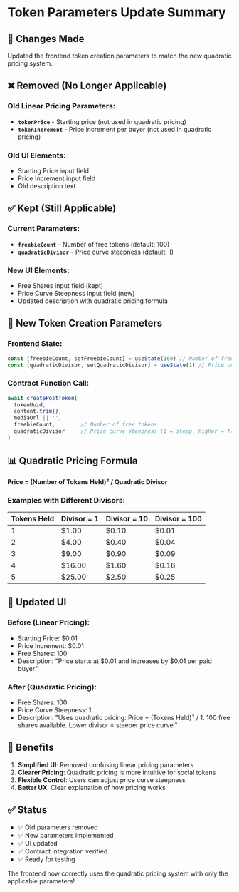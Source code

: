 # Token Parameters Update Summary

## 🔄 **Changes Made**

Updated the frontend token creation parameters to match the new quadratic pricing system.

## ❌ **Removed (No Longer Applicable)**

### Old Linear Pricing Parameters:
- **`tokenPrice`** - Starting price (not used in quadratic pricing)
- **`tokenIncrement`** - Price increment per buyer (not used in quadratic pricing)

### Old UI Elements:
- Starting Price input field
- Price Increment input field
- Old description text

## ✅ **Kept (Still Applicable)**

### Current Parameters:
- **`freebieCount`** - Number of free tokens (default: 100)
- **`quadraticDivisor`** - Price curve steepness (default: 1)

### New UI Elements:
- Free Shares input field (kept)
- Price Curve Steepness input field (new)
- Updated description with quadratic pricing formula

## 🎯 **New Token Creation Parameters**

### Frontend State:
```typescript
const [freebieCount, setFreebieCount] = useState(100) // Number of free tokens
const [quadraticDivisor, setQuadraticDivisor] = useState(1) // Price curve steepness
```

### Contract Function Call:
```typescript
await createPostToken(
  tokenUuid,
  content.trim(),
  mediaUrl || '',
  freebieCount,        // Number of free tokens
  quadraticDivisor     // Price curve steepness (1 = steep, higher = flatter)
)
```

## 📊 **Quadratic Pricing Formula**

**Price = (Number of Tokens Held)² / Quadratic Divisor**

### Examples with Different Divisors:

| Tokens Held | Divisor = 1 | Divisor = 10 | Divisor = 100 |
|-------------|-------------|--------------|---------------|
| 1           | $1.00       | $0.10        | $0.01         |
| 2           | $4.00       | $0.40        | $0.04         |
| 3           | $9.00       | $0.90        | $0.09         |
| 4           | $16.00      | $1.60        | $0.16         |
| 5           | $25.00      | $2.50        | $0.25         |

## 🎨 **Updated UI**

### Before (Linear Pricing):
- Starting Price: $0.01
- Price Increment: $0.01
- Free Shares: 100
- Description: "Price starts at $0.01 and increases by $0.01 per paid buyer"

### After (Quadratic Pricing):
- Free Shares: 100
- Price Curve Steepness: 1
- Description: "Uses quadratic pricing: Price = (Tokens Held)² / 1. 100 free shares available. Lower divisor = steeper price curve."

## 🚀 **Benefits**

1. **Simplified UI**: Removed confusing linear pricing parameters
2. **Clearer Pricing**: Quadratic pricing is more intuitive for social tokens
3. **Flexible Control**: Users can adjust price curve steepness
4. **Better UX**: Clear explanation of how pricing works

## ✅ **Status**

- ✅ Old parameters removed
- ✅ New parameters implemented
- ✅ UI updated
- ✅ Contract integration verified
- ✅ Ready for testing

The frontend now correctly uses the quadratic pricing system with only the applicable parameters!
